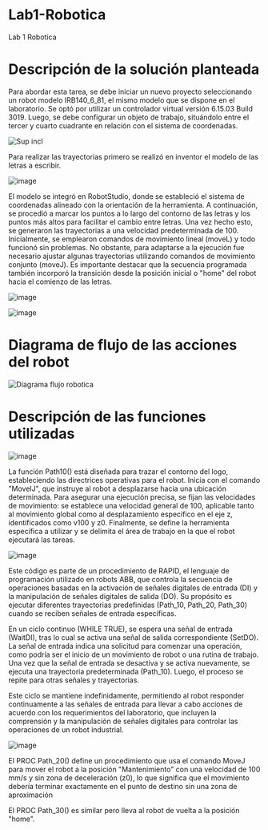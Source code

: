 # Lab1-Robotica
Lab 1 Robotica

# Descripción de la solución planteada

Para abordar esta tarea, se debe iniciar un nuevo proyecto seleccionando un robot modelo IRB140_6_81, el mismo modelo que se dispone en el laboratorio. Se optó por utilizar un controlador virtual versión 6.15.03 Build 3019. Luego, se debe configurar un objeto de trabajo, situándolo entre el tercer y cuarto cuadrante en relación con el sistema de coordenadas.

![Sup incl](https://github.com/JoyS06/Lab1-Robotica/assets/105253521/285edf05-294e-4022-b519-ac2c7c40bb90)

Para realizar las trayectorias primero se realizó en inventor el modelo de las letras a escribir.

![image](https://github.com/JoyS06/Lab1-Robotica/assets/105253521/fd917d84-107b-4361-9335-05485ae88c02)

El modelo se integró en RobotStudio, donde se estableció el sistema de coordenadas alineado con la orientación de la herramienta. A continuación, se procedió a marcar los puntos a lo largo del contorno de las letras y los puntos más altos para facilitar el cambio entre letras. Una vez hecho esto, se generaron las trayectorias a una velocidad predeterminada de 100. Inicialmente, se emplearon comandos de movimiento lineal (moveL) y todo funcionó sin problemas. No obstante, para adaptarse a la ejecución fue necesario ajustar algunas trayectorias utilizando comandos de movimiento conjunto (moveJ). Es importante destacar que la secuencia programada también incorporó la transición desde la posición inicial o "home" del robot hacia el comienzo de las letras.

![image](https://github.com/JoyS06/Lab1-Robotica/assets/105253521/b875b740-5861-4701-bc05-c73c81540c43)

![image](https://github.com/JoyS06/Lab1-Robotica/assets/105253521/a6d305d9-b77e-4215-ac39-7baf79a46717)

# Diagrama de flujo de las acciones del robot

![Diagrama flujo robotica](https://github.com/JoyS06/Lab1-Robotica/assets/66972115/b9d702f2-e575-4852-b66c-6cde12a1057f)

# Descripción de las funciones utilizadas

![image](https://github.com/JoyS06/Lab1-Robotica/assets/105253521/44e84a7a-a645-4355-906d-024002a53a24)

La función Path10() está diseñada para trazar el contorno del logo, estableciendo las directrices operativas para el robot. Inicia con el comando "MovelJ", que instruye al robot a desplazarse hacia una ubicación determinada. Para asegurar una ejecución precisa, se fijan las velocidades de movimiento: se establece una velocidad general de 100, aplicable tanto al movimiento global como al desplazamiento específico en el eje z, identificados como v100 y z0. Finalmente, se define la herramienta específica a utilizar y se delimita el área de trabajo en la que el robot ejecutará las tareas. 

![image](https://github.com/JoyS06/Lab1-Robotica/assets/105253521/4430a83d-bb30-4632-8974-d5d03d372b9c)

Este código es parte de un procedimiento de RAPID, el lenguaje de programación utilizado en robots ABB, que controla la secuencia de operaciones basadas en la activación de señales digitales de entrada (DI) y la manipulación de señales digitales de salida (DO). Su propósito es ejecutar diferentes trayectorias predefinidas (Path_10, Path_20, Path_30) cuando se reciben señales de entrada específicas.

En un ciclo continuo (WHILE TRUE), se espera una señal de entrada (WaitDI), tras lo cual se activa una señal de salida correspondiente (SetDO). La señal de entrada indica una solicitud para comenzar una operación, como podría ser el inicio de un movimiento de robot o una rutina de trabajo. Una vez que la señal de entrada se desactiva y se activa nuevamente, se ejecuta una trayectoria predeterminada (Path_10). Luego, el proceso se repite para otras señales y trayectorias.

Este ciclo se mantiene indefinidamente, permitiendo al robot responder continuamente a las señales de entrada para llevar a cabo acciones de acuerdo con los requerimientos del laboratorio, que incluyen la comprensión y la manipulación de señales digitales para controlar las operaciones de un robot industrial.

![image](https://github.com/JoyS06/Lab1-Robotica/assets/105253521/33f201aa-f1bf-495a-a4f9-24624bbae36b)

El PROC Path_20() define un procedimiento que usa el comando MoveJ para mover el robot a la posición "Mantenimiento" con una velocidad de 100 mm/s y sin zona de deceleración (z0), lo que significa que el movimiento debería terminar exactamente en el punto de destino sin una zona de aproximación

El PROC Path_30() es similar pero lleva al robot de vuelta a la posición "home". 


